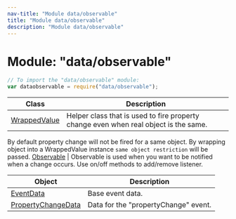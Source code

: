 ```yaml
---
nav-title: "Module data/observable"
title: "Module data/observable"
description: "Module data/observable"
---
```

# Module: "data/observable"

``` JavaScript
// To import the "data/observable" module:
var dataobservable = require("data/observable");
```

Class | Description
------|------------
[WrappedValue](../../data/observable/WrappedValue.md) | Helper class that is used to fire property change even when real object is the same.
By default property change will not be fired for a same object.
By wrapping object into a WrappedValue instance `same object restriction` will be passed.
[Observable](../../data/observable/Observable.md) | Observable is used when you want to be notified when a change occurs. Use on/off methods to add/remove listener.

Object | Description
------|------------
[EventData](../../data/observable/EventData.md) | Base event data.
[PropertyChangeData](../../data/observable/PropertyChangeData.md) | Data for the "propertyChange" event.
